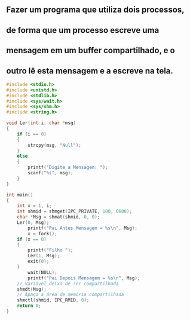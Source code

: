 ## Fazer um programa que utiliza dois processos,
## de forma que um processo escreve uma
## mensagem em um buffer compartilhado, e o
## outro lê esta mensagem e a escreve na tela.

```C
#include <stdio.h>
#include <unistd.h>
#include <stdlib.h>
#include <sys/wait.h>
#include <sys/shm.h>
#include <string.h>

void Ler(int i, char *msg)
{
    if (i == 0)
    {
        strcpy(msg, "Null");
    }
    else
    {
        printf("Digite a Mensagem: ");
        scanf("%s", msg);
    }
}

int main()
{
    int x = 1, i;
    int shmid = shmget(IPC_PRIVATE, 100, 0600);
    char *Msg = shmat(shmid, 0, 0);
    Ler(0, Msg);
        printf("Pai Antes Mensagem = %s\n", Msg);
        x = fork();
    if (x == 0)
    {
        printf("Filho ");
        Ler(1, Msg);
        exit(0);
    }
        wait(NULL);
        printf("Pai Depois Mensagem = %s\n", Msg);
    // Variável deixa de ser compartilhada
    shmdt(Msg);
    // Apaga a área de memória compartilhada
    shmctl(shmid, IPC_RMID, 0);
    return 0;
}
```
